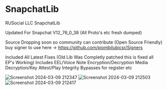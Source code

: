 # SnapchatLib
RUSocial LLC SnapchatLib

Updated For Snapchat V12_76_0_38 (All Proto's etc fresh dumped)

Source Dropping soon so community can contribute (Open Source Friendly) buy signer to use here -> https://github.com/piombilubicsr/Signers

Included All Latest Fixes (Old Lib Was Completly patched this is fixed all EP's Working)
Includes EEL/Voice Note Encryption/Decryption Media Decryption/Key Attest/Play Integrity Bypasses for register etc

![Screenshot 2024-03-09 212347](https://github.com/piombilubicsr/SnapchatLib/assets/154801595/7a63e60f-ddeb-4562-861d-e9758bb3fdc1)
![Screenshot 2024-03-09 212503](https://github.com/piombilubicsr/SnapchatLib/assets/154801595/befe5a72-a427-43f9-8394-2f45b6899a5a)
![Screenshot 2024-03-09 212417](https://github.com/piombilubicsr/SnapchatLib/assets/154801595/1a0ecba1-ffa2-4c30-9efa-5239c9f7e4df)
